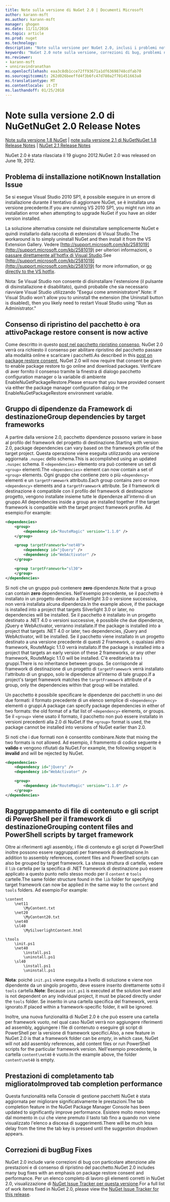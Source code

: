 ```yaml
---
title: Note sulla versione di NuGet 2.0 | Documenti Microsoft
author: karann-msft
ms.author: karann-msft
manager: ghogen
ms.date: 11/11/2016
ms.topic: article
ms.prod: nuget
ms.technology: 
description: "Note sulla versione per NuGet 2.0, inclusi i problemi noti, correzioni di bug, le funzionalità aggiunte e dcr."
keywords: "NuGet 2.0 note sulla versione, correzioni di bug, problemi noti, aggiunta di funzionalità, eseguire"
ms.reviewer:
- karann-msft
- unniravindranathan
ms.openlocfilehash: eaa3c8db1cce72ff93671a1df63698748cdfab70
ms.sourcegitcommit: 262d026beeffd4f3b6fc47d780a2f701451663a8
ms.translationtype: MT
ms.contentlocale: it-IT
ms.lasthandoff: 01/25/2018
---
```

# <a name="nuget-20-release-notes"></a><span data-ttu-id="a71eb-104">Note sulla versione 2.0 di NuGet</span><span class="sxs-lookup"><span data-stu-id="a71eb-104">NuGet 2.0 Release Notes</span></span>

<span data-ttu-id="a71eb-105">[Note sulla versione 1.8 NuGet](../release-notes/nuget-1.8.md) | [note sulla versione 2.1 di NuGet](../release-notes/nuget-2.1.md)</span><span class="sxs-lookup"><span data-stu-id="a71eb-105">[NuGet 1.8 Release Notes](../release-notes/nuget-1.8.md) | [NuGet 2.1 Release Notes](../release-notes/nuget-2.1.md)</span></span>

<span data-ttu-id="a71eb-106">NuGet 2.0 è stata rilasciata il 19 giugno 2012.</span><span class="sxs-lookup"><span data-stu-id="a71eb-106">NuGet 2.0 was released on June 19, 2012.</span></span>

## <a name="known-installation-issue"></a><span data-ttu-id="a71eb-107">Problema di installazione noti</span><span class="sxs-lookup"><span data-stu-id="a71eb-107">Known Installation Issue</span></span>
<span data-ttu-id="a71eb-108">Se si esegue Visual Studio 2010 SP1, è possibile eseguire in un errore di installazione durante il tentativo di aggiornare NuGet, se è installata una versione precedente.</span><span class="sxs-lookup"><span data-stu-id="a71eb-108">If you are running VS 2010 SP1, you might run into an installation error when attempting to upgrade NuGet if you have an older version installed.</span></span>

<span data-ttu-id="a71eb-109">La soluzione alternativa consiste nel disinstallare semplicemente NuGet e quindi installarlo dalla raccolta di estensioni di Visual Studio.</span><span class="sxs-lookup"><span data-stu-id="a71eb-109">The workaround is to simply uninstall NuGet and then install it from the VS Extension Gallery.</span></span>  <span data-ttu-id="a71eb-110">Vedere [http://support.microsoft.com/kb/2581019](http://support.microsoft.com/kb/2581019) per ulteriori informazioni, o [passare direttamente all'hotfix di Visual Studio](http://bit.ly/vsixcertfix).</span><span class="sxs-lookup"><span data-stu-id="a71eb-110">See [http://support.microsoft.com/kb/2581019](http://support.microsoft.com/kb/2581019) for more information, or [go directly to the VS hotfix](http://bit.ly/vsixcertfix).</span></span>

<span data-ttu-id="a71eb-111">Nota: Se Visual Studio non consente di disinstallare l'estensione (il pulsante di disinstallazione è disabilitato), quindi probabile che sia necessario riavviare Visual Studio utilizzando "Esegui come amministratore".</span><span class="sxs-lookup"><span data-stu-id="a71eb-111">Note: If Visual Studio won't allow you to uninstall the extension (the Uninstall button is disabled), then you likely need to restart Visual Studio using "Run as Administrator."</span></span>

## <a name="package-restore-consent-is-now-active"></a><span data-ttu-id="a71eb-112">Consenso di ripristino del pacchetto è ora attivo</span><span class="sxs-lookup"><span data-stu-id="a71eb-112">Package restore consent is now active</span></span>

<span data-ttu-id="a71eb-113">Come descritto in questo [post nel pacchetto ripristino consenso](http://blog.nuget.org/20120518/package-restore-and-consent.html), NuGet 2.0 verrà ora richiesto il consenso per abilitare ripristino del pacchetto passare alla modalità online e scaricare i pacchetti.</span><span class="sxs-lookup"><span data-stu-id="a71eb-113">As described in this [post on package restore consent](http://blog.nuget.org/20120518/package-restore-and-consent.html), NuGet 2.0 will now require that consent be given to enable package restore to go online and download packages.</span></span> <span data-ttu-id="a71eb-114">Verificare di aver fornito il consenso tramite la finestra di dialogo pacchetto configuration manager o la variabile di ambiente EnableNuGetPackageRestore.</span><span class="sxs-lookup"><span data-stu-id="a71eb-114">Please ensure that you have provided consent via either the package manager configuration dialog or the EnableNuGetPackageRestore environment variable.</span></span>

## <a name="group-dependencies-by-target-frameworks"></a><span data-ttu-id="a71eb-115">Gruppo di dipendenze da Framework di destinazione</span><span class="sxs-lookup"><span data-stu-id="a71eb-115">Group dependencies by target frameworks</span></span>

<span data-ttu-id="a71eb-116">A partire dalla versione 2.0, pacchetto dipendenze possono variare in base al profilo del framework del progetto di destinazione.</span><span class="sxs-lookup"><span data-stu-id="a71eb-116">Starting with version 2.0, package dependencies can vary based on the framework profile of the target project.</span></span> <span data-ttu-id="a71eb-117">Questa operazione viene eseguita utilizzando una versione aggiornata `.nuspec` dello schema.</span><span class="sxs-lookup"><span data-stu-id="a71eb-117">This is accomplished using an updated `.nuspec` schema.</span></span> <span data-ttu-id="a71eb-118">Il `<dependencies>` elemento ora può contenere un set di `<group>` elementi.</span><span class="sxs-lookup"><span data-stu-id="a71eb-118">The `<dependencies>` element can now contain a set of `<group>` elements.</span></span> <span data-ttu-id="a71eb-119">Ogni gruppo che contiene zero o più `<dependency>` elementi e un `targetFramework` attributo.</span><span class="sxs-lookup"><span data-stu-id="a71eb-119">Each group contains zero or more `<dependency>` elements and a `targetFramework` attribute.</span></span> <span data-ttu-id="a71eb-120">Se il framework di destinazione è compatibile con il profilo del framework di destinazione progetto, vengono installate insieme tutte le dipendenze all'interno di un gruppo.</span><span class="sxs-lookup"><span data-stu-id="a71eb-120">All dependencies inside a group are installed together if the target framework is compatible with the target project framework profile.</span></span> <span data-ttu-id="a71eb-121">Ad esempio:</span><span class="sxs-lookup"><span data-stu-id="a71eb-121">For example:</span></span>

```xml
<dependencies>
    <group>
        <dependency id="RouteMagic" version="1.1.0" />
    </group>

    <group targetFramework="net40">
        <dependency id="jQuery" />
        <dependency id="WebActivator" />
    </group>

    <group targetFramework="sl30">
    </group>
</dependencies>
```

<span data-ttu-id="a71eb-122">Si noti che un gruppo può contenere **zero** dipendenze.</span><span class="sxs-lookup"><span data-stu-id="a71eb-122">Note that a group can contain **zero** dependencies.</span></span> <span data-ttu-id="a71eb-123">Nell'esempio precedente, se il pacchetto è installato in un progetto destinato a Silverlight 3.0 o versione successiva, non verrà installata alcuna dipendenza.</span><span class="sxs-lookup"><span data-stu-id="a71eb-123">In the example above, if the package is installed into a project that targets Silverlight 3.0 or later, no dependencies will be installed.</span></span> <span data-ttu-id="a71eb-124">Se il pacchetto è installato in un progetto destinato a .NET 4.0 o versioni successive, è possibile che due dipendenze, jQuery e WebActivator, verranno installate.</span><span class="sxs-lookup"><span data-stu-id="a71eb-124">If the package is installed into a project that targets .NET 4.0 or later, two dependencies, jQuery and WebActivator, will be installed.</span></span>  <span data-ttu-id="a71eb-125">Se il pacchetto viene installato in un progetto destinato a una versione precedente di questi 2 Framework, o qualsiasi altro framework, RouteMagic 1.1.0 verrà installato.</span><span class="sxs-lookup"><span data-stu-id="a71eb-125">If the package is installed into a project that targets an early version of these 2 frameworks, or any other framework, RouteMagic 1.1.0 will be installed.</span></span> <span data-ttu-id="a71eb-126">C'è ereditarietà tra i gruppi.</span><span class="sxs-lookup"><span data-stu-id="a71eb-126">There is no inheritance between groups.</span></span> <span data-ttu-id="a71eb-127">Se corrisponde al framework di destinazione di un progetto di `targetFramework` verrà installato l'attributo di un gruppo, solo le dipendenze all'interno di tale gruppo.</span><span class="sxs-lookup"><span data-stu-id="a71eb-127">If a project's target framework matches the `targetFramework` attribute of a group, only the dependencies within that group will be installed.</span></span>

<span data-ttu-id="a71eb-128">Un pacchetto è possibile specificare le dipendenze dei pacchetti in uno dei due formati: il formato precedente di un elenco semplice di `<dependency>` elementi o gruppi.</span><span class="sxs-lookup"><span data-stu-id="a71eb-128">A package can specify package dependencies in either of two formats: the old format of a flat list of `<dependency>` elements, or groups.</span></span> <span data-ttu-id="a71eb-129">Se il `<group>` viene usato il formato, il pacchetto non può essere installato in versioni precedenti alla 2.0 di NuGet.</span><span class="sxs-lookup"><span data-stu-id="a71eb-129">If the `<group>` format is used, the package cannot be installed into versions of NuGet earlier than 2.0.</span></span>

<span data-ttu-id="a71eb-130">Si noti che i due formati non è consentito combinare.</span><span class="sxs-lookup"><span data-stu-id="a71eb-130">Note that mixing the two formats is not allowed.</span></span> <span data-ttu-id="a71eb-131">Ad esempio, il frammento di codice seguente è **valido** e vengono rifiutati da NuGet.</span><span class="sxs-lookup"><span data-stu-id="a71eb-131">For example, the following snippet is **invalid** and will be rejected by NuGet.</span></span>

```xml
<dependencies>
    <dependency id="jQuery" />
    <dependency id="WebActivator" />

    <group>
        <dependency id="RouteMagic" version="1.1.0" />
    </group>
</dependencies>
```

## <a name="grouping-content-files-and-powershell-scripts-by-target-framework"></a><span data-ttu-id="a71eb-132">Raggruppamento di file di contenuto e gli script di PowerShell per il framework di destinazione</span><span class="sxs-lookup"><span data-stu-id="a71eb-132">Grouping content files and PowerShell scripts by target framework</span></span>

<span data-ttu-id="a71eb-133">Oltre ai riferimenti agli assembly, i file di contenuto e gli script di PowerShell inoltre possono essere raggruppati per framework di destinazione.</span><span class="sxs-lookup"><span data-stu-id="a71eb-133">In addition to assembly references, content files and PowerShell scripts can also be grouped by target framework.</span></span> <span data-ttu-id="a71eb-134">La stessa struttura di cartelle, vedere il `lib` cartella per la specifica di .NET framework di destinazione può essere applicato a questo punto nello stesso modo per il `content` e `tools` cartelle.</span><span class="sxs-lookup"><span data-stu-id="a71eb-134">The same folder structure found in the `lib` folder for specifying target framework can  now be applied in the same way to the `content` and `tools` folders.</span></span> <span data-ttu-id="a71eb-135">Ad esempio:</span><span class="sxs-lookup"><span data-stu-id="a71eb-135">For example:</span></span>

    \content
        \net11
            \MyContent.txt
        \net20
            \MyContent20.txt
        \net40
        \sl40
            \MySilverlightContent.html

    \tools
        \init.ps1
        \net40
            \install.ps1
            \uninstall.ps1
        \sl40
            \install.ps1
            \uninstall.ps1

<span data-ttu-id="a71eb-136">**Nota**: poiché `init.ps1` viene eseguita a livello di soluzione e viene non dipendente da un singolo progetto, deve essere inserito direttamente sotto il `tools` cartella.</span><span class="sxs-lookup"><span data-stu-id="a71eb-136">**Note**: Because `init.ps1` is executed at the solution level and is not dependent on any individual project, it must be placed directly under the `tools` folder.</span></span> <span data-ttu-id="a71eb-137">Se inserito in una cartella specifica del framework, verrà ignorato.</span><span class="sxs-lookup"><span data-stu-id="a71eb-137">If placed within a framework-specific folder, it will be ignored.</span></span>

<span data-ttu-id="a71eb-138">Inoltre, una nuova funzionalità di NuGet 2.0 è che può essere una cartella per framework *vuoto*, nel qual caso NuGet verrà non aggiungere riferimenti ad assembly, aggiungere i file di contenuto o eseguire gli script di PowerShell per la versione di framework specifici.</span><span class="sxs-lookup"><span data-stu-id="a71eb-138">Also, a new feature in NuGet 2.0 is that a framework folder can be *empty*, in which case, NuGet will not add assembly references, add content files or run  PowerShell scripts for the particular framework version.</span></span> <span data-ttu-id="a71eb-139">Nell'esempio precedente, la cartella `content\net40` è vuoto.</span><span class="sxs-lookup"><span data-stu-id="a71eb-139">In the example above, the folder `content\net40` is empty.</span></span>

## <a name="improved-tab-completion-performance"></a><span data-ttu-id="a71eb-140">Prestazioni di completamento tab migliorato</span><span class="sxs-lookup"><span data-stu-id="a71eb-140">Improved tab completion performance</span></span>
<span data-ttu-id="a71eb-141">Questa funzionalità nella Console di gestione pacchetti NuGet è stata aggiornata per migliorare significativamente le prestazioni.</span><span class="sxs-lookup"><span data-stu-id="a71eb-141">The tab completion feature in the NuGet Package Manager Console has been updated to significantly improve performance.</span></span> <span data-ttu-id="a71eb-142">Esistere molto meno tempo dal momento in cui che viene premuto il tasto tab fino a quando non viene visualizzato l'elenco a discesa di suggerimenti.</span><span class="sxs-lookup"><span data-stu-id="a71eb-142">There will be much less delay from the time the tab key is pressed until the suggestion dropdown appears.</span></span>

## <a name="bug-fixes"></a><span data-ttu-id="a71eb-143">Correzioni di bug</span><span class="sxs-lookup"><span data-stu-id="a71eb-143">Bug Fixes</span></span>
<span data-ttu-id="a71eb-144">NuGet 2.0 include varie correzioni di bug con particolare attenzione alle prestazioni e di consenso di ripristino del pacchetto.</span><span class="sxs-lookup"><span data-stu-id="a71eb-144">NuGet 2.0 includes many bug fixes with an emphasis on package restore consent and performance.</span></span>
<span data-ttu-id="a71eb-145">Per un elenco completo di lavoro gli elementi corretti in NuGet 2.0, visualizzazione di [NuGet Issue Tracker per questa versione](http://nuget.codeplex.com/workitem/list/advanced?keyword=&status=Closed&type=All&priority=All&release=NuGet%202.0&assignedTo=All&component=All&sortField=Votes&sortDirection=Descending&page=0).</span><span class="sxs-lookup"><span data-stu-id="a71eb-145">For a full list of work items fixed in NuGet 2.0, please view the [NuGet Issue Tracker for this release](http://nuget.codeplex.com/workitem/list/advanced?keyword=&status=Closed&type=All&priority=All&release=NuGet%202.0&assignedTo=All&component=All&sortField=Votes&sortDirection=Descending&page=0).</span></span>
